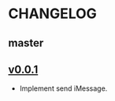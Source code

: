 # CHANGELOG

## master

## [v0.0.1](https://github.com/linjunpop/imessage/tree/v0.0.1)

* Implement send iMessage.

